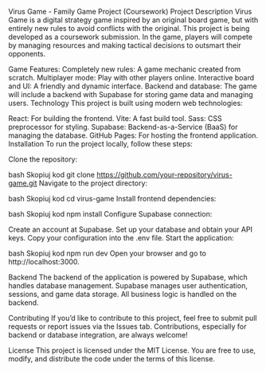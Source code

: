 Virus Game - Family Game Project (Coursework)
Project Description
Virus Game is a digital strategy game inspired by an original board game, but with entirely new rules to avoid conflicts with the original. This project is being developed as a coursework submission. In the game, players will compete by managing resources and making tactical decisions to outsmart their opponents.

Game Features:
Completely new rules: A game mechanic created from scratch.
Multiplayer mode: Play with other players online.
Interactive board and UI: A friendly and dynamic interface.
Backend and database: The game will include a backend with Supabase for storing game data and managing users.
Technology
This project is built using modern web technologies:

React: For building the frontend.
Vite: A fast build tool.
Sass: CSS preprocessor for styling.
Supabase: Backend-as-a-Service (BaaS) for managing the database.
GitHub Pages: For hosting the frontend application.
Installation
To run the project locally, follow these steps:

Clone the repository:

bash
Skopiuj kod
git clone https://github.com/your-repository/virus-game.git
Navigate to the project directory:

bash
Skopiuj kod
cd virus-game
Install frontend dependencies:

bash
Skopiuj kod
npm install
Configure Supabase connection:

Create an account at Supabase.
Set up your database and obtain your API keys.
Copy your configuration into the .env file.
Start the application:

bash
Skopiuj kod
npm run dev
Open your browser and go to http://localhost:3000.

Backend
The backend of the application is powered by Supabase, which handles database management. Supabase manages user authentication, sessions, and game data storage. All business logic is handled on the backend.

Contributing
If you’d like to contribute to this project, feel free to submit pull requests or report issues via the Issues tab. Contributions, especially for backend or database integration, are always welcome!

License
This project is licensed under the MIT License. You are free to use, modify, and distribute the code under the terms of this license.